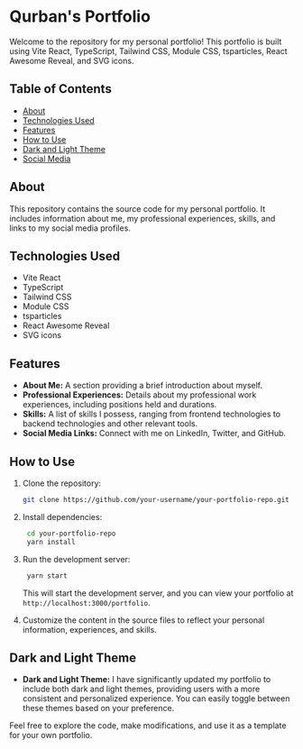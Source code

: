 # Qurban's Portfolio

Welcome to the repository for my personal portfolio! This portfolio is built using Vite React, TypeScript, Tailwind CSS, Module CSS, tsparticles, React Awesome Reveal, and SVG icons.

## Table of Contents

- [About](#about)
- [Technologies Used](#technologies-used)
- [Features](#features)
- [How to Use](#how-to-use)
- [Dark and Light Theme](#dark-and-light-theme)
- [Social Media](#social-media)

## About

This repository contains the source code for my personal portfolio. It includes information about me, my professional experiences, skills, and links to my social media profiles.

## Technologies Used

- Vite React
- TypeScript
- Tailwind CSS
- Module CSS
- tsparticles
- React Awesome Reveal
- SVG icons

## Features

- **About Me:** A section providing a brief introduction about myself.
- **Professional Experiences:** Details about my professional work experiences, including positions held and durations.
- **Skills:** A list of skills I possess, ranging from frontend technologies to backend technologies and other relevant tools.
- **Social Media Links:** Connect with me on LinkedIn, Twitter, and GitHub.

## How to Use

1. Clone the repository:

   ```bash
   git clone https://github.com/your-username/your-portfolio-repo.git
   ```

2. Install dependencies:

   ```bash
    cd your-portfolio-repo
    yarn install
   ```

3. Run the development server:

   ```bash
    yarn start
   ```

   This will start the development server, and you can view your portfolio at `http://localhost:3000/portfolio`.

4. Customize the content in the source files to reflect your personal information, experiences, and skills.

## Dark and Light Theme

- **Dark and Light Theme:** I have significantly updated my portfolio to include both dark and light themes, providing users with a more consistent and personalized experience. You can easily toggle between these themes based on your preference.

Feel free to explore the code, make modifications, and use it as a template for your own portfolio.

